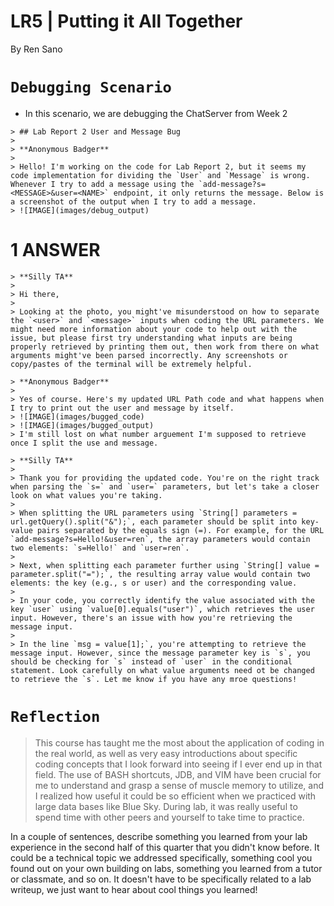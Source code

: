 # **LR5 | Putting it All Together**

By Ren Sano

# `Debugging Scenario` 

- In this scenario, we are debugging the ChatServer from Week 2

```
> ## Lab Report 2 User and Message Bug
> 
> **Anonymous Badger**
> 
> Hello! I'm working on the code for Lab Report 2, but it seems my code implementation for dividing the `User` and `Message` is wrong. Whenever I try to add a message using the `add-message?s=<MESSAGE>&user=<NAME>` endpoint, it only returns the message. Below is a screenshot of the output when I try to add a message.
> ![IMAGE](images/debug_output)
```

# 1 ANSWER
```
> **Silly TA**
> 
> Hi there,
>
> Looking at the photo, you might've misunderstood on how to separate the `<user>` and `<message>` inputs when coding the URL parameters. We might need more information about your code to help out with the issue, but please first try understanding what inputs are being properly retrieved by printing them out, then work from there on what arguments might've been parsed incorrectly. Any screenshots or copy/pastes of the terminal will be extremely helpful.

> **Anonymous Badger**
>
> Yes of course. Here's my updated URL Path code and what happens when I try to print out the user and message by itself.
> ![IMAGE](images/bugged_code)
> ![IMAGE](images/bugged_output)
> I'm still lost on what number arguement I'm supposed to retrieve once I split the use and message.

> **Silly TA**
>
> Thank you for providing the updated code. You're on the right track when parsing the `s=` and `user=` parameters, but let's take a closer look on what values you're taking.
> 
> When splitting the URL parameters using `String[] parameters = url.getQuery().split("&");`, each parameter should be split into key-value pairs separated by the equals sign (=). For example, for the URL `add-message?s=Hello!&user=ren`, the array parameters would contain two elements: `s=Hello!` and `user=ren`.
> 
> Next, when splitting each parameter further using `String[] value = parameter.split("=");`, the resulting array value would contain two elements: the key (e.g., s or user) and the corresponding value.
> 
> In your code, you correctly identify the value associated with the key `user` using `value[0].equals("user")`, which retrieves the user input. However, there's an issue with how you're retrieving the message input.
>
> In the line `msg = value[1];`, you're attempting to retrieve the message input. However, since the message parameter key is `s`, you should be checking for `s` instead of `user` in the conditional statement. Look carefully on what value arguments need ot be changed to retrieve the `s`. Let me know if you have any mroe questions!
```

# `Reflection`

> This course has taught me the most about the application of coding in the real world, as well as very easy introductions about specific coding concepts that I look forward into seeing if I ever end up in that field. The use of BASH shortcuts, JDB, and VIM have been crucial for me to understand and grasp a sense of muscle memory to utilize, and I realized how useful it could be so efficient when we practiced with large data bases like Blue Sky. During lab, it was really useful to spend time with other peers and yourself to take time to practice.

In a couple of sentences, describe something you learned from your lab experience in the second half of this quarter that you didn't know before. It could be a technical topic we addressed specifically, something cool you found out on your own building on labs, something you learned from a tutor or classmate, and so on. It doesn't have to be specifically related to a lab writeup, we just want to hear about cool things you learned!
